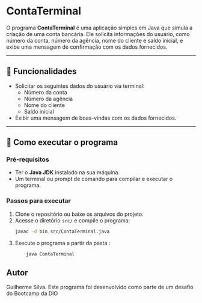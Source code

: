  # ContaTerminal

O programa **ContaTerminal** é uma aplicação simples em Java que simula a criação de uma conta bancária. Ele solicita informações do usuário, como número da conta, número da agência, nome do cliente e saldo inicial, e exibe uma mensagem de confirmação com os dados fornecidos.

---

## 📌 Funcionalidades

- Solicitar os seguintes dados do usuário via terminal:
  - Número da conta
  - Número da agência
  - Nome do cliente
  - Saldo inicial
- Exibir uma mensagem de boas-vindas com os dados fornecidos.

---

## 🚀 Como executar o programa

### Pré-requisitos

- Ter o **Java JDK** instalado na sua máquina.
- Um terminal ou prompt de comando para compilar e executar o programa.

### Passos para executar

1. Clone o repositório ou baixe os arquivos do projeto.
2. Acesse o diretório `src/` e compile o programa:
   ```bash
   javac -d bin src/ContaTerminal.java

3. Execute o programa a partir da pasta :
   ```bash 
       java ContaTerminal
## Autor 
Guilherme Silva. Este programa foi desenvolvido como parte de um desafio do Bootcamp da DIO